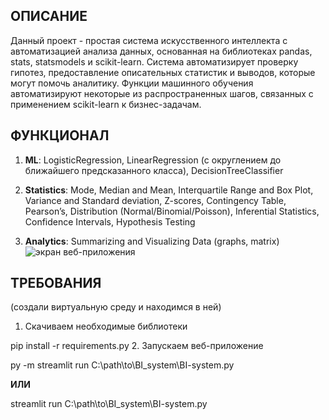 ## ОПИСАНИЕ 
Данный проект - простая система искусственного интеллекта с автоматизацией анализа данных, основанная на библиотеках pandas, stats, statsmodels и scikit-learn.
Система автоматизирует проверку гипотез, предоставление описательных статистик и выводов, которые могут помочь аналитику.
Функции машинного обучения автоматизируют некоторые из распространенных шагов, связанных с применением scikit-learn к бизнес-задачам.


## ФУНКЦИОНАЛ
1. **ML**: LogisticRegression, LinearRegression (с округлением до ближайшего предсказанного класса), DecisionTreeClassifier

2. **Statistics**: Mode, Median and Mean, Interquartile Range and Box Plot, Variance and Standard deviation, Z-scores, Contingency Table, Pearson’s, Distribution (Normal/Binomial/Poisson), Inferential Statistics, Confidence Intervals, Hypothesis Testing

3. **Analytics**: Summarizing and Visualizing Data (graphs, matrix)
![экран веб-приложения]("C:\Users\Sveta\Downloads\jJE8aCJxr6Y.jpg")

## ТРЕБОВАНИЯ
(создали виртуальную среду и находимся в ней)
1. Скачиваем необходимые библиотеки

pip install -r requirements.py 
2. Запускаем веб-приложение

py -m streamlit run C:\path\to\BI_system\BI-system.py 

**ИЛИ**

streamlit run C:\path\to\BI_system\BI-system.py 